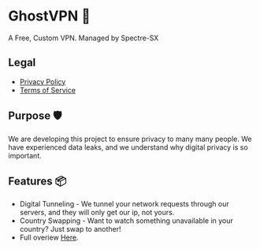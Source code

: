 # GhostVPN 👻
A Free, Custom VPN. Managed by Spectre-SX

## Legal

- [Privacy Policy](./PrivacyPolicy.md)  
- [Terms of Service](./TermsOfService.md)

## Purpose 🛡️

We are developing this project to ensure privacy to many many people. We have experienced data leaks, and we understand why digital privacy is so important.

## Features 📦

- Digital Tunneling - We tunnel your network requests through our servers, and they will only get our ip, not yours.
- Country Swapping - Want to watch something unavailable in your country? Just swap to another!
- Full overiew [Here](./Overview.md).
